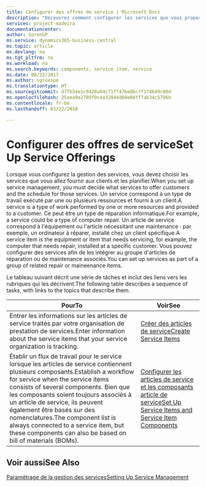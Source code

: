 ```yaml
---
title: Configurer des offres de service | Microsoft Docs
description: "Découvrez comment configurer les services que vous proposez à vos clients."
services: project-madeira
documentationcenter: 
author: SorenGP
ms.service: dynamics365-business-central
ms.topic: article
ms.devlang: na
ms.tgt_pltfrm: na
ms.workload: na
ms.search.keywords: components, service item, service
ms.date: 08/22/2017
ms.author: sgroespe
ms.translationtype: HT
ms.sourcegitcommit: d7fb34e1c9428a64c71ff47be8bcff174649c00d
ms.openlocfilehash: 25aea9e2709f0cea32844d60e0dff7ab34c5796b
ms.contentlocale: fr-be
ms.lasthandoff: 03/22/2018

---
```


# <a name="set-up-service-offerings"></a><span data-ttu-id="c3c72-103">Configurer des offres de service</span><span class="sxs-lookup"><span data-stu-id="c3c72-103">Set Up Service Offerings</span></span>
<span data-ttu-id="c3c72-104">Lorsque vous configurez la gestion des services, vous devez choisir les services que vous allez fournir aux clients et les planifier.</span><span class="sxs-lookup"><span data-stu-id="c3c72-104">When you set up service management, you must decide what services to offer customers and the schedule for those services.</span></span> <span data-ttu-id="c3c72-105">Un service correspond à un type de travail exécuté par une ou plusieurs ressources et fourni à un client.</span><span class="sxs-lookup"><span data-stu-id="c3c72-105">A service is a type of work performed by one or more resources and provided to a customer.</span></span> <span data-ttu-id="c3c72-106">Ce peut être un type de réparation informatique.</span><span class="sxs-lookup"><span data-stu-id="c3c72-106">For example, a service could be a type of computer repair.</span></span> <span data-ttu-id="c3c72-107">Un article de service correspond à l'équipement ou l'article nécessitant une maintenance : par exemple, un ordinateur à réparer, installé chez un client spécifique.</span><span class="sxs-lookup"><span data-stu-id="c3c72-107">A service item is the equipment or item that needs servicing, for example, the computer that needs repair, installed at a specific customer.</span></span> <span data-ttu-id="c3c72-108">Vous pouvez configurer des services afin de les intégrer au groupe d'articles de réparation ou de maintenance associés.</span><span class="sxs-lookup"><span data-stu-id="c3c72-108">You can set up services as part of a group of related repair or maineenance items.</span></span>  
  
<span data-ttu-id="c3c72-109">Le tableau suivant décrit une série de tâches et inclut des liens vers les rubriques qui les décrivent.</span><span class="sxs-lookup"><span data-stu-id="c3c72-109">The following table describes a sequence of tasks, with links to the topics that describe them.</span></span>  
  
|<span data-ttu-id="c3c72-110">**Pour**</span><span class="sxs-lookup"><span data-stu-id="c3c72-110">**To**</span></span>|<span data-ttu-id="c3c72-111">**Voir**</span><span class="sxs-lookup"><span data-stu-id="c3c72-111">**See**</span></span>|  
|------------|-------------|  
|<span data-ttu-id="c3c72-112">Entrer les informations sur les articles de service traités par votre organisation de prestation de services.</span><span class="sxs-lookup"><span data-stu-id="c3c72-112">Enter information about the service items that your service organization is tracking.</span></span>|[<span data-ttu-id="c3c72-113">Créer des articles de service</span><span class="sxs-lookup"><span data-stu-id="c3c72-113">Create Service Items</span></span>](service-how-to-create-service-items.md)|  
|<span data-ttu-id="c3c72-114">Établir un flux de travail pour le service lorsque les articles de service contiennent plusieurs composants.</span><span class="sxs-lookup"><span data-stu-id="c3c72-114">Establish a workflow for service when the service items consists of several components.</span></span> <span data-ttu-id="c3c72-115">Bien que les composants soient toujours associés à un article de service, ils peuvent également être basés sur des nomenclatures.</span><span class="sxs-lookup"><span data-stu-id="c3c72-115">The component list is always connected to a service item, but these components can also be based on bill of materials (BOMs).</span></span>|[<span data-ttu-id="c3c72-116">Configurer les articles de service et les composants article de service</span><span class="sxs-lookup"><span data-stu-id="c3c72-116">Set Up Service Items and Service Item Components</span></span>](service-how-setup-service-items.md)|  
  
## <a name="see-also"></a><span data-ttu-id="c3c72-117">Voir aussi</span><span class="sxs-lookup"><span data-stu-id="c3c72-117">See Also</span></span>  
[<span data-ttu-id="c3c72-118">Paramétrage de la gestion des services</span><span class="sxs-lookup"><span data-stu-id="c3c72-118">Setting Up Service Management</span></span>](service-setup-service.md)   
